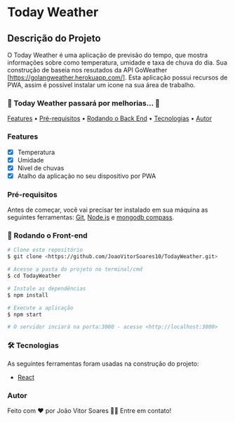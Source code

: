 # Today Weather

## Descrição do Projeto

O Today  Weather é uma aplicação de previsão do tempo, que mostra informações sobre como temperatura, umidade e taxa de chuva do dia. Sua construção de baseia nos resutados da API GoWeather [https://golangweather.herokuapp.com/]. Esta aplicação possui recursos de PWA, assim é possivel instalar um icone na sua área de trabalho.

### 🚧 Today Weather passará por melhorias...  🚧

<p>
 <a href="#Features">Features</a> •
 <a href="#Pré-requisitos">Pré-requisitos</a> • 
 <a href="#🎲 Rodando o Front-end">Rodando o Back End</a> • 
 <a href="#🛠 Tecnologias">Tecnologias</a> • 
 <a href="#Autor">Autor</a>
</p>

### Features

- [x] Temperatura
- [x] Umidade
- [x] Nivel de chuvas
- [x] Atalho da aplicação no seu dispositivo por PWA

### Pré-requisitos

Antes de começar, você vai precisar ter instalado em sua máquina as seguintes ferramentas:
[Git](https://git-scm.com), [Node.js](https://nodejs.org/en/) e [mongodb compass](https://www.mongodb.com/products/compass).

### 🎲 Rodando o Front-end

```bash
# Clone este repositório
$ git clone <https://github.com/JoaoVitorSoares10/TodayWeather.git>

# Acesse a pasta do projeto no terminal/cmd
$ cd TodayWeather

# Instale as dependências
$ npm install

# Execute a aplicação 
$ npm start

# O servidor inciará na porta:3000 - acesse <http://localhost:3000>
```

### 🛠 Tecnologias

As seguintes ferramentas foram usadas na construção do projeto:

- [React](https://pt-br.reactjs.org/)

### Autor

Feito com ❤️ por João Vitor Soares 👋🏽 Entre em contato!
